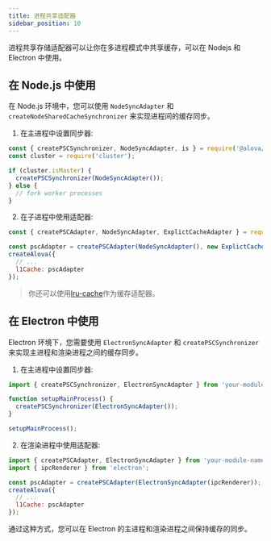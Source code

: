 ```yaml
---
title: 进程共享适配器
sidebar_position: 10
---
```


进程共享存储适配器可以让你在多进程模式中共享缓存，可以在 Nodejs 和 Electron 中使用。

## 在 Node.js 中使用

在 Node.js 环境中，您可以使用 `NodeSyncAdapter` 和 `createNodeSharedCacheSynchronizer` 来实现进程间的缓存同步。

1. 在主进程中设置同步器:

```javascript
const { createPSCSynchronizer, NodeSyncAdapter, is } = require('@alova/psc');
const cluster = require('cluster');

if (cluster.isMaster) {
  createPSCSynchronizer(NodeSyncAdapter());
} else {
  // fork worker processes
}
```

2. 在子进程中使用适配器:

```javascript
const { createPSCAdapter, NodeSyncAdapter, ExplictCacheAdapter } = require('@alova/psc');

const pscAdapter = createPSCAdapter(NodeSyncAdapter(), new ExplictCacheAdapter());
createAlova({
  // ...
  l1Cache: pscAdapter
});
```

> 你还可以使用[lru-cache](https://www.npmjs.com/package/lru-cache)作为缓存适配器。

## 在 Electron 中使用

Electron 环境下，您需要使用 `ElectronSyncAdapter` 和 `createPSCSynchronizer` 来实现主进程和渲染进程之间的缓存同步。

1. 在主进程中设置同步器:

```javascript
import { createPSCSynchronizer, ElectronSyncAdapter } from 'your-module-name';

function setupMainProcess() {
  createPSCSynchronizer(ElectronSyncAdapter());
}

setupMainProcess();
```

2. 在渲染进程中使用适配器:

```javascript
import { createPSCAdapter, ElectronSyncAdapter } from 'your-module-name';
import { ipcRenderer } from 'electron';

const pscAdapter = createPSCAdapter(ElectronSyncAdapter(ipcRenderer));
createAlova({
  // ...
  l1Cache: pscAdapter
});
```

通过这种方式，您可以在 Electron 的主进程和渲染进程之间保持缓存的同步。
